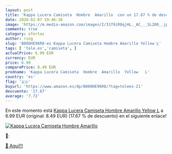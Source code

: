 ```yaml
---
layout: post
title: 'Kappa Lucera Camiseta  Hombre  Amarillo  con un 17.67 % de descuento'
date: 2020-02-07 19:46:38
image: 'https://m.media-amazon.com/images/I/31f0iR0qjHL._AC_._SL200_.jpg'
comments: true
category: ofertas
author: ring
slug: 'B00OHE96R8-es Kappa Lucera Camiseta Hombre Amarillo Yellow L'
tags: [ 'tole.es','camiseta', ]
actualPrice: 6.99 EUR
currency: EUR
price: 6.99
comparePrice: 8.49 EUR
prodname: 'Kappa Lucera Camiseta  Hombre  Amarillo  Yellow   L'
country: 'es'
flag: '🇪🇸'
buyurl: 'https://www.amazon.es/dp/B00OHE96R8/?tag=tolees-21'
descuento: '17.67'
average: '7.72'
---
```


En este momento está [Kappa Lucera Camiseta  Hombre  Amarillo  Yellow   L](https://www.amazon.es/dp/B00OHE96R8/?tag=tolees-21) a 6.99 EUR (original: 8.49 EUR) (17.67 %  de descuento) en el siguiente enlace!

[![Kappa Lucera Camiseta  Hombre  Amarillo ](https://m.media-amazon.com/images/I/31f0iR0qjHL._AC_._SL200_.jpg)](https://www.amazon.es/dp/B00OHE96R8/?tag=tolees-21)

🔎:


[🛒 Aquí!!!](https://www.amazon.es/dp/B00OHE96R8/?tag=tolees-21)
